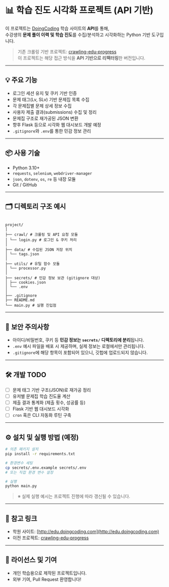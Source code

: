 # 📊 학습 진도 시각화 프로젝트 (API 기반)

이 프로젝트는 [DoingCoding](http://edu.doingcoding.com) 학습 사이트의 **API**를 통해,  
수강생의 **문제 풀이 이력 및 학습 진도**를 수집/분석하고 시각화하는 Python 기반 도구입니다.

> 기존 크롤링 기반 프로젝트: [crawling-edu-progress](https://github.com/sleepyhood/crawling-edu-progress)  
> 이 프로젝트는 해당 접근 방식을 **API 기반으로 리팩터링**한 버전입니다.

---

## 💡 주요 기능

- 로그인 세션 유지 및 쿠키 기반 인증
- 문제 태그(Lv, SLv) 기반 문제집 목록 수집
- 각 문제집별 문제 상세 정보 수집
- 사용자 제출 결과(submissions) 수집 및 정리
- 문제집 구조로 재가공된 JSON 변환
- 향후 Flask 등으로 시각화 웹 대시보드 개발 예정
- `.gitignore`와 `.env`를 통한 민감 정보 관리

---

## 📦 사용 기술

- Python 3.10+
- `requests`, `selenium`, `webdriver-manager`
- `json`, `dotenv`, `os`, `re` 등 내장 모듈
- Git / GitHub

---

## 🗂️ 디렉토리 구조 예시

```

project/
│
├── crawl/ # 크롤링 및 API 요청 모듈
│ └── login.py # 로그인 & 쿠키 처리
│
├── data/ # 수집된 JSON 저장 위치
│ └── tags.json
│
├── utils/ # 유틸 함수 모듈
│ └── processor.py
│
├── secrets/ # 민감 정보 보관 (gitignore 대상)
│ ├── cookies.json
│ └── .env
│
├── .gitignore
├── README.md
└── main.py # 실행 진입점

```

---

## 🔐 보안 주의사항

- 아이디/비밀번호, 쿠키 등 **민감 정보는 `secrets/` 디렉토리에 분리**됩니다.
- `.env` 예시 파일을 배포 시 제공하며, 실제 정보는 로컬에서만 관리됩니다.
- `.gitignore`에 해당 항목이 포함되어 있으니, 깃헙에 업로드되지 않습니다.

---

## 🛠️ 개발 TODO

- [ ] 문제 태그 기반 구조(JSON)로 재가공 정리
- [ ] 유저별 문제집 학습 진도율 계산
- [ ] 제출 결과 통계화 (제출 횟수, 성공률 등)
- [ ] Flask 기반 웹 대시보드 시각화
- [ ] `cron` 혹은 CLI 자동화 루틴 구축

---

## ⚙️ 설치 및 실행 방법 (예정)

```bash
# 의존 패키지 설치
pip install -r requirements.txt

# 환경변수 세팅
cp secrets/.env.example secrets/.env
# 또는 직접 환경 변수 설정

# 실행
python main.py
```

> ※ 실제 실행 예시는 프로젝트 진행에 따라 갱신될 수 있습니다.

---

## 🔗 참고 링크

- 학원 사이트: [http://edu.doingcoding.com](http://edu.doingcoding.com)
- 이전 프로젝트: [crawling-edu-progress](https://github.com/sleepyhood/crawling-edu-progress)

---

## 📝 라이선스 및 기여

- 개인 학습용으로 제작된 프로젝트입니다.
- 외부 기여, Pull Request 환영합니다!
